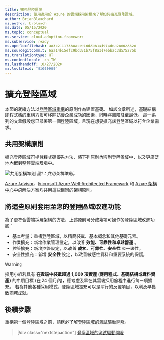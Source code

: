```yaml
---
title: 擴充登陸區域
description: 使用適用於 Azure 的雲端採用架構來了解如何擴充登陸區域。
author: BrianBlanchard
ms.author: brblanch
ms.date: 05/15/2020
ms.topic: conceptual
ms.service: cloud-adoption-framework
ms.subservice: ready
ms.openlocfilehash: a83c21117388acee16d8b814d974dea280628320
ms.sourcegitcommit: 6aa14b15efc9bd351b75f8a3d7ebbac3d575275b
ms.translationtype: HT
ms.contentlocale: zh-TW
ms.lasthandoff: 10/27/2020
ms.locfileid: "92689989"
---
```

# <a name="expand-your-landing-zone"></a>擴充登陸區域

本節的就緒方法以[登陸區域重構](../landing-zone/refactor.md)的原則作為建置基礎。 如該文章所述，基礎結構即程式碼的重構方法可移除妨礙企業成功的因素，同時將風險降至最低。 這一系列的文章假設您已部署第一個登陸區域，且現在想要擴充該登陸區域以符合企業需求。

## <a name="shared-architecture-principles"></a>共用架構原則

擴充登陸區域可提供程式碼優先方法，將下列原則內嵌到登陸區域中，以及更廣泛地內嵌到整體雲端環境中。

![共用架構準則](../../_images/ready/shared-principles.png)
_圖1：共用架構準則。_

[Azure Advisor](/azure/advisor/advisor-overview)、[Microsoft Azure Well-Architected Framework](/azure/architecture/framework) 和 [Azure 架構中心](/azure/architecture)中的解決方案均共用這些相同的架構原則。

## <a name="applying-these-principles-to-your-landing-zone-improvements"></a>將這些原則套用至您的登陸區域改進功能

為了更符合雲端採用架構的方法，上述原則可分成幾項可操作的登陸區域改進功能：

- 基本考量：重構登陸區域，以精簡裝載、基本概念和其他基礎元素。
- 作業擴充：新增作業管理設定，以改善 **效能、可靠性和卓越營運** 。
- 控管擴充：新增控管設定，以改善 **成本、可靠性、安全性** 和一致性。
- 安全性擴充：新增 **安全性** 設定，以改善敏感性資料和重要系統的保護。

> [!WARNING]
> 採用小組若具有 **在雲端中裝載超過 1,000 項資產 (應用程式、基礎結構或資料資產)** 的中期目標 (在 24 個月內)，應考慮及早在其雲端採用旅程中進行每一項擴充。 若為其他各種採用模式，登陸區域擴充可以是平行的反覆項目，以利及早獲致商務成就。

## <a name="next-steps"></a>後續步驟

重構第一個登陸區域之前，請務必了解[登陸區域的測試驅動開發](./test-driven-development.md)。

> [!div class="nextstepaction"]
> [登陸區域的測試驅動開發](./test-driven-development.md)
